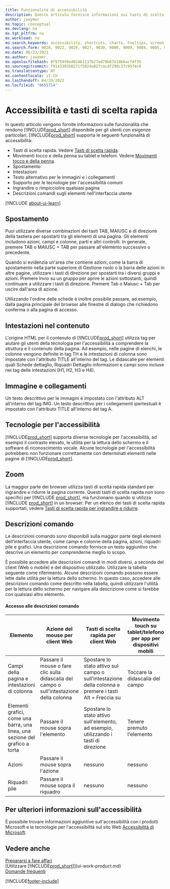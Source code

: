 ```yaml
---
title: Funzionalità di accessibilità
description: Questo articolo fornisce informazioni sui tasti di scelta rapida e altre funzionalità di assistenza in Business Central per le persone con disabilità.
author: jswymer
ms.topic: conceptual
ms.devlang: na
ms.tgt_pltfrm: na
ms.workload: na
ms.search.keywords: accessibility, shortcuts, charts, tooltips, screen reader
ms.search.form: 9020, 9022, 9026, 9027, 9030, 9000, 9009, 9004, 9005, 9024, 9006, 9007, 9010, 9016, 9017
ms.date: 06/23/2021
ms.author: jswymer
ms.openlocfilehash: 8f9759f0ed024b1137b27ed79b67e18b6acfdf35
ms.sourcegitcommit: f9143302b8271f5924a027cacdf29dc37c95f4c6
ms.translationtype: HT
ms.contentlocale: it-CH
ms.lasthandoff: 04/29/2022
ms.locfileid: "8655714"
---
```

# <a name="accessibility-and-keyboard-shortcuts"></a>Accessibilità e tasti di scelta rapida

In questo articolo vengono fornite informazioni sulle funzionalità che rendono [!INCLUDE[prod_short](includes/prod_short.md)] disponibile per gli utenti con esigenze particolari. [!INCLUDE[prod_short](includes/prod_short.md)] supporta le seguenti funzionalità di accessibilità:  

- Tasti di scelta rapida. Vedere [Tasti di scelta rapida](keyboard-shortcuts.md).
- Movimenti tocco e della penna su tablet e telefoni. Vedere [Movimenti tocco e della penna](touch-gestures.md).
- Spostamento  
- Intestazioni  
- Testo alternativo per le immagini e i collegamenti  
- Supporto per le tecnologie per l'accessibilità comuni 
- Ingrandire o rimpicciolire qualsiasi pagina
- Descrizioni comandi sugli elementi nell'interfaccia utente

[!INCLUDE [about-ui-learn](includes/about-ui-learn.md)]

## <a name="navigation"></a><a name="Navigation"></a> Spostamento
  
Puoi utilizzare diverse combinazioni dei tasti TAB, MAIUSC e di direzione della tastiera per spostarti tra gli elementi di una pagina. Gli elementi includono azioni, campi e colonne, parti e altri controlli. In generale, premere TAB o MAIUSC + TAB per passare all'elemento successivo o precedente.

Quando si evidenzia un'area che contiene azioni, come la barra di spostamento nella parte superiore di Gestione ruolo o la barra delle azioni in altre pagine, utilizzare i tasti di direzione per spostarti tra i diversi gruppi e azioni. Premere Invio su un gruppo per aprire le azioni sottostanti, quindi continuare a utilizzare i tasti di direzione. Premere Tab o Maiusc + Tab per uscire dall'area di azione.

Utilizzando l'ordine delle schede è inoltre possibile passare, ad esempio, dalla pagina principale del browser alle finestre di dialogo che richiedono conferma o alla pagina di accesso.  

## <a name="headings-in-content"></a><a name="Headings"></a> Intestazioni nel contenuto

L'origine HTML per il contenuto di [!INCLUDE[prod_short](includes/prod_short.md)] utilizza tag per aiutare gli utenti della tecnologia per l'accessibilità a comprendere la struttura e il contenuto della pagina. Ad esempio, nelle pagine di elenchi, le colonne vengono definite in tag TH e le intestazioni di colonna sono impostate con l'attributo TITLE all'interno del tag. Le didascalie per elementi quali Schede dettaglio, Riquadri Dettaglio informazioni e campi sono incluse nei tag delle intestazioni (H1, H2, H3 e H4).  

## <a name="image-and-links"></a><a name="Images"></a> Immagine e collegamenti

Un testo descrittivo per le immagini è impostato con l'attributo ALT all'interno del tag IMG. Un testo descrittivo per i collegamenti ipertestuali è impostato con l'attributo TITLE all'interno del tag A.  

## <a name="assistive-technologies"></a><a name="AssistiveTech"></a> Tecnologie per l'accessibilità

[!INCLUDE[prod_short](includes/prod_short.md)] supporta diverse tecnologie per l'accessibilità, ad esempio il contrasto elevato, le utilità per la lettura dello schermo e il software di riconoscimento vocale. Alcune tecnologie per l'accessibilità potrebbero non funzionare correttamente con determinati elementi nelle pagine di [!INCLUDE[prod_short](includes/prod_short.md)].  

## <a name="zoom"></a><a name="zoom"></a> Zoom

La maggior parte dei browser utilizza tasti di scelta rapida standard per ingrandire e ridurre la pagina corrente. Questi tasti di scelta rapida non sono specifici per [!INCLUDE [prod_short](includes/prod_short.md)], ma funzionano quando si utilizza [!INCLUDE [prod_short](includes/prod_short.md)] in un browser. Per un elenco dei tasti di scelta rapida supportati, vedere [Tasti di scelta rapida per ingrandire e ridurre](keyboard-shortcuts.md#zoomshortcuts).

## <a name="tooltips"></a>Descrizioni comando

Le descrizioni comando sono disponibili sulla maggior parte degli elementi dell'interfaccia utente, come campi e colonne della pagina, azioni, riquadri pile e grafici. Una descrizione comando fornisce un testo aggiuntivo che descrive un elemento per comprenderne meglio lo scopo. 

È possibile accedere alle descrizioni comandi in modi diversi, a seconda del client (Web o mobile) e del dispositivo utilizzato. Utilizzare la tabella seguente come riferimento. Alcune descrizioni comando possono essere lette dalle utilità per la lettura dello schermo. In questo caso, accedere alle descrizioni comando come descritto nella tabella, quindi utilizzare l'utilità per la lettura dello schermo per navigare alla descrizione come si farebbe con qualsiasi altro elemento.

#### <a name="accessing-tooltips"></a>Accesso alle descrizioni comando

|Elemento|Azione del mouse per client Web|Tasti di scelta rapida per client Web|Movimento touch su tablet/telefono per app per dispositivi mobili|Supporto di utilità per la lettura dello schermo|
|-------|-----------------|------------|--------------------------|---------------------|
|Campi della pagina e intestazioni di colonna|Passare il mouse o fare clic sulla didascalia del campo o sull'intestazione della colonna|Spostare lo stato attivo sul campo o sull'intestazione della colonna e premere i tasti Alt + Freccia su|Toccare la didascalia del campo |si|
|Elementi grafici, come una barra, una linea, una sezione del grafico a torta|Passare il mouse sopra l'elemento|Spostare lo stato attivo sull'elemento, ad esempio, utilizzando i tasti di direzione|Tenere premuto l'elemento|si|
|Azioni|Passare il mouse sopra l'azione|nessuno|nessuno |no|
|Riquadri pile|Passare il mouse sopra il riquadro |nessuno|nessuno|no|


<!--
- With a mouse, hover over the element.
- With keyboard, press the Alt+Up Arrow keys.
- On a tablet or phone, tap and hold on the element. To learn about more gestures, see [Touch and Pen Gestures](touch-gestures.md)

-->

## <a name="for-more-accessibility-information"></a>Per ulteriori informazioni sull'accessibilità

È possibile trovare informazioni aggiuntive sull'accessibilità con i prodotti Microsoft e le tecnologie per l'accessibilità sul sito Web [Accessibilità di Microsoft](https://go.microsoft.com/fwlink/?LinkId=262160).

## <a name="see-also"></a>Vedere anche

[Prepararsi a fare affari](ui-get-ready-business.md)  
[Utilizzare [!INCLUDE[prod_short](includes/prod_short.md)]](ui-work-product.md)  
[Domande frequenti](across-faq.yml)  

[!INCLUDE[footer-include](includes/footer-banner.md)]
